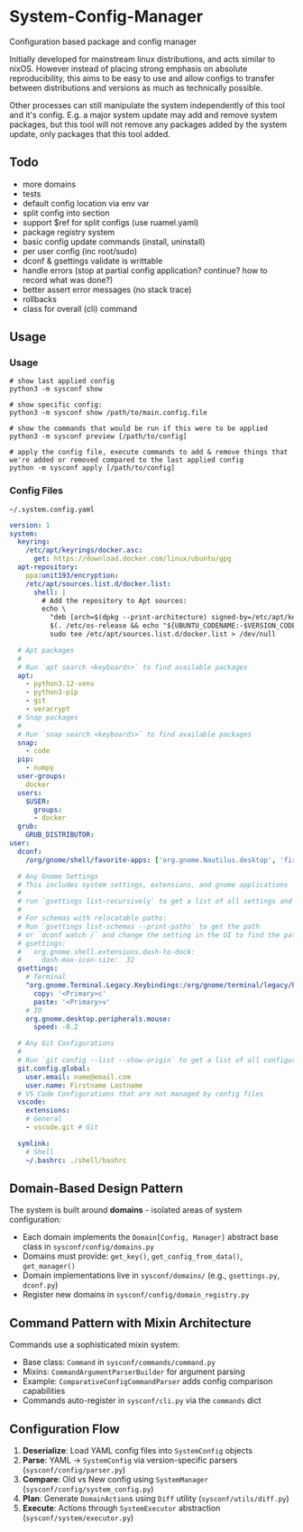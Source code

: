 # System-Config-Manager
Configuration based package and config manager

Initially developed for mainstream linux distributions, and acts similar to nixOS.
However instead of placing strong emphasis on absolute reproducibility, this aims to be easy to use and allow configs to transfer between distributions and versions as much as technically possible.

Other processes can still manipulate the system independently of this tool and it's config.
E.g. a major system update may add and remove system packages, but this tool will not remove any packages added by the system update, only packages that this tool added.

## Todo

- more domains
- tests
- default config location via env var
- split config into section
- support $ref for split configs (use ruamel.yaml)
- package registry system
- basic config update commands (install, uninstall)
- per user config (inc root/sudo)
- dconf & gsettings validate is writtable
- handle errors (stop at partial config application? continue? how to record what was done?)
- better assert error messages (no stack trace)
- rollbacks
- class for overall (cli) command

## Usage

### Usage

```shell
# show last applied config
python3 -m sysconf show

# show specific config:
python3 -m sysconf show /path/to/main.config.file

# show the commands that would be run if this were to be applied
python3 -m sysconf preview [/path/to/config]

# apply the config file, execute commands to add & remove things that we're added or removed compared to the last applied config
python -m sysconf apply [/path/to/config]
```

### Config Files

`~/.system.config.yaml`
```yaml
version: 1
system:
  keyring:
    /etc/apt/keyrings/docker.asc: 
      get: https://download.docker.com/linux/ubuntu/gpg
  apt-repository:
    ppa:unit193/encryption:
    /etc/apt/sources.list.d/docker.list:
      shell: |
        # Add the repository to Apt sources:
        echo \
          "deb [arch=$(dpkg --print-architecture) signed-by=/etc/apt/keyrings/docker.asc] https://download.docker.com/linux/ubuntu \
          $(. /etc/os-release && echo "${UBUNTU_CODENAME:-$VERSION_CODENAME}") stable" | \
          sudo tee /etc/apt/sources.list.d/docker.list > /dev/null

  # Apt packages
  # 
  # Run `apt search <keyboards>` to find available packages
  apt:
    - python3.12-venv
    - python3-pip
    - git
    - veracrypt
  # Snap packages
  # 
  # Run `snap search <keyboards>` to find available packages
  snap:
    - code
  pip:
    - numpy
  user-groups:
    docker
  users:
    $USER:
      groups:
      - docker
  grub:
    GRUB_DISTRIBUTOR: 
user:
  dconf:
    /org/gnome/shell/favorite-apps: ['org.gnome.Nautilus.desktop', 'firefox_firefox.desktop', 'spotify_spotify.desktop', 'code_code.desktop', 'org.gnome.Terminal.desktop']

  # Any Gnome Settings
  # This includes system settings, extensions, and gnome applications
  # 
  # run `gsettings list-recursively` to get a list of all settings and current values
  #
  # For schemas with relocatable paths:
  # Run `gsettings list-schemas --print-paths` to get the path
  # or `dconf watch /` and change the setting in the UI to find the path
  # gsettings:
  #   org.gnome.shell.extensions.dash-to-dock:
  #     dash-max-icon-size:  32
  gsettings:
    # Terminal
    "org.gnome.Terminal.Legacy.Keybindings:/org/gnome/terminal/legacy/keybindings/":
      copy: '<Primary>c'
      paste: '<Primary>v'
    # IO
    org.gnome.desktop.peripherals.mouse:
      speed: -0.2

  # Any Git Configurations
  #
  # Run `git config --list --show-origin` to get a list of all configurations and current values
  git.config.global:
    user.email: name@email.com
    user.name: Firstname Lastname
  # VS Code Configurations that are not managed by config files
  vscode:
    extensions:
    # General
    - vscode.git # Git

  symlink:
    # Shell
    ~/.bashrc: ./shell/bashrc
```

## Domain-Based Design Pattern
The system is built around **domains** - isolated areas of system configuration:
- Each domain implements the `Domain[Config, Manager]` abstract base class in `sysconf/config/domains.py`
- Domains must provide: `get_key()`, `get_config_from_data()`, `get_manager()`
- Domain implementations live in `sysconf/domains/` (e.g., `gsettings.py`, `dconf.py`)
- Register new domains in `sysconf/config/domain_registry.py`

## Command Pattern with Mixin Architecture
Commands use a sophisticated mixin system:
- Base class: `Command` in `sysconf/commands/command.py`
- Mixins: `CommandArgumentParserBuilder` for argument parsing
- Example: `ComparativeConfigCommandParser` adds config comparison capabilities
- Commands auto-register in `sysconf/cli.py` via the `commands` dict

## Configuration Flow
1. **Deserialize**: Load YAML config files into `SystemConfig` objects
2. **Parse**: YAML → `SystemConfig` via version-specific parsers (`sysconf/config/parser.py`)
3. **Compare**: Old vs New config using `SystemManager` (`sysconf/config/system_config.py`)
4. **Plan**: Generate `DomainAction`s using `Diff` utility (`sysconf/utils/diff.py`)
5. **Execute**: Actions through `SystemExecutor` abstraction (`sysconf/system/executor.py`)